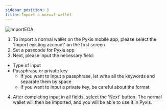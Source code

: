 ```yaml
---
sidebar_position: 3
title: Import a normal wallet
---
```


<div id="gif-wrapper">
    <img src="/img/pyxis-mobile/ImportEOA.gif" alt="ImportEOA"/>
</div>

1. To import a normal wallet on the Pyxis mobile app, please select the 'Import existing account' on the first screen
2. Set a passcode for Pyxis app
3. Next, please input the necessary field: 
- Type of input
- Passphrase or private key
	- If you want to input a passphrase, let write all the keywords and separate them by space
	- If you want to input a private key, be careful about the format
4. After completing input in all fields, select the 'Next' button. The normal wallet will then be imported, and you will be able to use it in Pyxis.